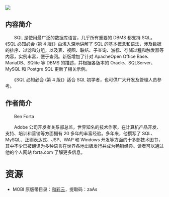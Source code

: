 ![](http://img3m7.ddimg.cn/22/14/23246707-1_u_2.jpg)

## 内容简介

　　SQL 是使用最广泛的数据库语言，几乎所有重要的 DBMS 都支持 SQL。《SQL 必知必会 (第 4 版)》由浅入深地讲解了 SQL 的基本概念和语法，涉及数据的排序、过滤和分组，以及表、视图、联结、子查询、游标、存储过程和触发器等内容，实例丰富，便于查阅。新版增加了针对 ApacheOpen Office Base、MariaDB、SQlite 等 DBMS 的描述，并根据各版本的 Oracle、SQLServer、MySQL 和 Postgre SQL 更新了相关示例。

　　《SQL 必知必会 (第 4 版)》适合 SQL 初学者，也可供广大开发及管理人员参考。

## 作者简介

　　Ben Forta

　　Adobe 公司开发者关系部总监，世界知名的技术作家，在计算机产品开发、支持、培训和营销等方面拥有 20 多年的丰富经验。多年来，他撰写了 SQL、MySQL、正则表达式、JSP、WAP 和 Windows 开发等方面的十多部技术图书，其中不少已被翻译为多种语言在世界各地出版发行并成为畅销经典。读者可以通过他的个人网站 forta.com 了解更多信息。

# 资源

* MOBI 原版带目录：[和彩云](https://caiyun.139.com/m/i?0n5CsgRCbuk7E)，提取码：zaAs

